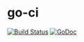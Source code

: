 # go-ci

[![Build Status](https://travis-ci.org/ckeyer/go-ci.png?branch=master)](https://travis-ci.org/ckeyer/go-ci)
[![GoDoc](https://godoc.org/github.com/ckeyer/go-ci?status.png)](http://godoc.org/github.com/ckeyer/go-ci)